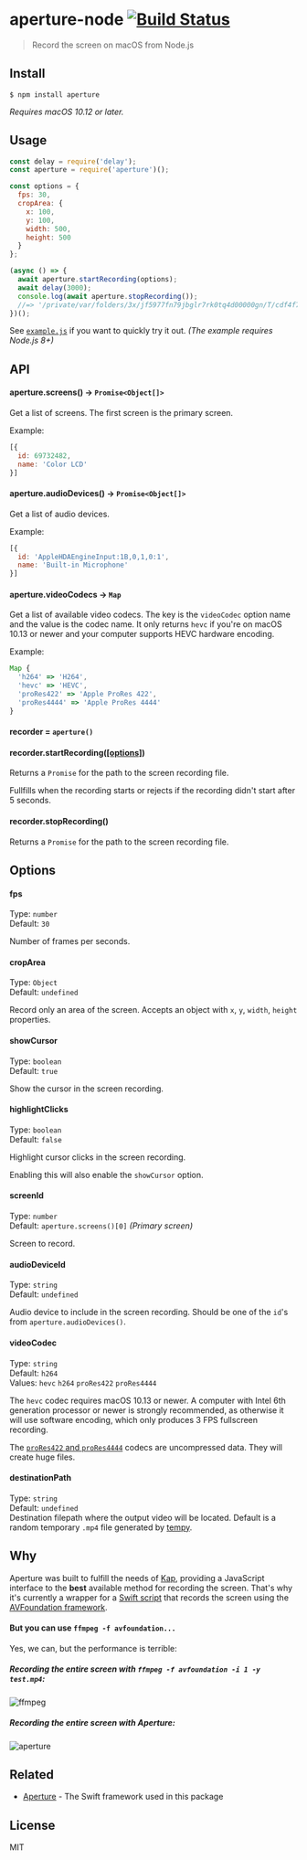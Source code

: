 # aperture-node [![Build Status](https://travis-ci.org/wulkano/aperture-node.svg?branch=master)](https://travis-ci.org/wulkano/aperture-node)

> Record the screen on macOS from Node.js


## Install

```
$ npm install aperture
```

*Requires macOS 10.12 or later.*


## Usage

```js
const delay = require('delay');
const aperture = require('aperture')();

const options = {
  fps: 30,
  cropArea: {
    x: 100,
    y: 100,
    width: 500,
    height: 500
  }
};

(async () => {
  await aperture.startRecording(options);
  await delay(3000);
  console.log(await aperture.stopRecording());
  //=> '/private/var/folders/3x/jf5977fn79jbglr7rk0tq4d00000gn/T/cdf4f7df426c97880f8c10a1600879f7.mp4'
})();
```

See [`example.js`](example.js) if you want to quickly try it out. *(The example requires Node.js 8+)*


## API

#### aperture.screens() -> `Promise<Object[]>`

Get a list of screens. The first screen is the primary screen.

Example:

```js
[{
  id: 69732482,
  name: 'Color LCD'
}]
```

#### aperture.audioDevices() -> `Promise<Object[]>`

Get a list of audio devices.

Example:

```js
[{
  id: 'AppleHDAEngineInput:1B,0,1,0:1',
  name: 'Built-in Microphone'
}]
```

#### aperture.videoCodecs -> `Map`

Get a list of available video codecs. The key is the `videoCodec` option name and the value is the codec name. It only returns `hevc` if you're on macOS 10.13 or newer and your computer supports HEVC hardware encoding.

Example:

```js
Map {
  'h264' => 'H264',
  'hevc' => 'HEVC',
  'proRes422' => 'Apple ProRes 422',
  'proRes4444' => 'Apple ProRes 4444'
}
```

#### recorder = `aperture()`

#### recorder.startRecording([[options]](#options))

Returns a `Promise` for the path to the screen recording file.

Fullfills when the recording starts or rejects if the recording didn't start after 5 seconds.

#### recorder.stopRecording()

Returns a `Promise` for the path to the screen recording file.

## Options

#### fps

Type: `number`<br>
Default: `30`

Number of frames per seconds.

#### cropArea

Type: `Object`<br>
Default: `undefined`

Record only an area of the screen. Accepts an object with `x`, `y`, `width`, `height` properties.

#### showCursor

Type: `boolean`<br>
Default: `true`

Show the cursor in the screen recording.

#### highlightClicks

Type: `boolean`<br>
Default: `false`

Highlight cursor clicks in the screen recording.

Enabling this will also enable the `showCursor` option.

#### screenId

Type: `number`<br>
Default: `aperture.screens()[0]` *(Primary screen)*

Screen to record.

#### audioDeviceId

Type: `string`<br>
Default: `undefined`

Audio device to include in the screen recording. Should be one of the `id`'s from `aperture.audioDevices()`.

#### videoCodec

Type: `string`<br>
Default: `h264`<br>
Values: `hevc` `h264` `proRes422` `proRes4444`

The `hevc` codec requires macOS 10.13 or newer. A computer with Intel 6th generation processor or newer is strongly recommended, as otherwise it will use software encoding, which only produces 3 FPS fullscreen recording.

The [`proRes422` and `proRes4444`](https://documentation.apple.com/en/finalcutpro/professionalformatsandworkflows/index.html#chapter=10%26section=2%26tasks=true) codecs are uncompressed data. They will create huge files.

#### destinationPath

Type: `string`<br>
Default: `undefined`<br>
Destination filepath where the output video will be located. Default is a random temporary `.mp4` file generated by [tempy](https://github.com/sindresorhus/tempy).

## Why

Aperture was built to fulfill the needs of [Kap](https://github.com/wulkano/kap), providing a JavaScript interface to the **best** available method for recording the screen. That's why it's currently a wrapper for a [Swift script](Sources/ApertureCLI/main.swift) that records the screen using the [AVFoundation framework](https://developer.apple.com/av-foundation/).

#### But you can use `ffmpeg -f avfoundation...`

Yes, we can, but the performance is terrible:

##### Recording the entire screen with `ffmpeg -f avfoundation -i 1 -y test.mp4`:

![ffmpeg](https://cloud.githubusercontent.com/assets/4721750/19214740/f823d4b6-8d60-11e6-8af3-4726146ef29a.jpg)

##### Recording the entire screen with Aperture:

![aperture](https://cloud.githubusercontent.com/assets/4721750/19214743/11f4aaaa-8d61-11e6-9822-4e83bcdfab24.jpg)


## Related

- [Aperture](https://github.com/wulkano/Aperture) - The Swift framework used in this package


## License

MIT
